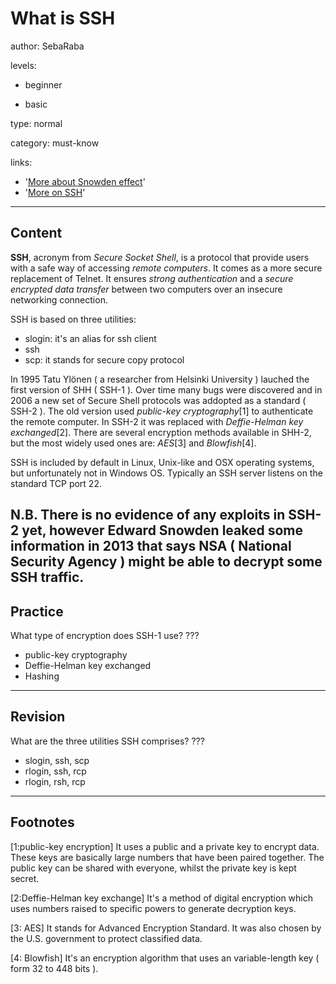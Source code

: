 # What is SSH
author: SebaRaba

levels:

  - beginner

  - basic

type: normal

category: must-know

links:

  - '[More about Snowden effect](http://whatis.techtarget.com/definition/Snowden-effect)'
  - '[More on SSH](https://www.digitalocean.com/community/tutorials/how-to-use-ssh-to-connect-to-a-remote-server-in-ubuntu)'

---
## Content

**SSH**, acronym from *Secure Socket Shell*, is a protocol that provide users with a safe way of accessing *remote computers*. It comes as a more secure replacement of Telnet. It ensures *strong authentication* and a *secure encrypted data transfer* between two computers over an insecure networking connection.

SSH is based on three utilities:
- slogin: it's an alias for ssh client
- ssh
- scp: it stands for secure copy protocol

In 1995 Tatu Ylönen ( a researcher from Helsinki University ) lauched the first version of SHH ( SSH-1 ). Over time many bugs were discovered and in 2006 a new set of Secure Shell protocols was addopted as a standard ( SSH-2 ). The old version used *public-key cryptography*[1] to authenticate the remote computer. In SSH-2 it was replaced with *Deffie-Helman key exchanged*[2]. There are several encryption methods available in SHH-2, but the most widely used ones are: *AES*[3] and *Blowfish*[4].

SSH is included by default in Linux, Unix-like and OSX operating systems, but unfortunately not in Windows OS. Typically an SSH server listens on the standard TCP port 22.

N.B. There is no evidence of any exploits in SSH-2 yet, however Edward Snowden leaked some information in 2013 that says NSA ( National Security Agency ) might be able to decrypt some SSH traffic.
---
## Practice

What type of encryption does SSH-1 use?
???

* public-key cryptography
* Deffie-Helman key exchanged
* Hashing

---
## Revision

What are the three utilities SSH comprises?
???

* slogin, ssh, scp
* rlogin, ssh, rcp
* rlogin, rsh, rcp

---
## Footnotes

[1:public-key encryption]
It uses a public and a private key to encrypt data. These keys are basically large numbers that have been paired together. The public key can be shared with everyone, whilst the private key is kept secret.

[2:Deffie-Helman key exchange]
It's a method of digital encryption which uses numbers raised to specific powers to generate decryption keys.

[3: AES]
It stands for Advanced Encryption Standard. It was also chosen by the U.S. government to protect classified data.

[4: Blowfish]
It's an encryption algorithm that uses an variable-length key ( form 32 to 448 bits ).
